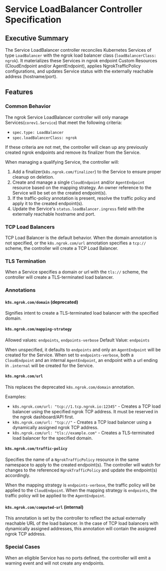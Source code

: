 # Service LoadBalancer Controller Specification

## Executive Summary

The Service LoadBalancer controller reconciles Kubernetes Services of type `LoadBalancer` with the ngrok load balancer class
(`loadBalancerClass: ngrok`). It materializes these Services in ngrok endpoint Custom Resources (CloudEndpoint and/or AgentEndpoint), applies NgrokTrafficPolicy configurations, and updates Service status with the externally reachable address (hostname/port).

## Features

### Common Behavior

The ngrok Service LoadBalancer controller will only manage Services(`corev1.Service`) that meet the following criteria:
- `spec.type: LoadBalancer`
- `spec.loadBalancerClass: ngrok`

If these criteria are not met, the controller will clean up any previously created ngrok endpoints and remove its finalizer from the Service.

When managing a qualifying Service, the controller will:
1. Add a finalizer(`k8s.ngrok.com/finalizer`) to the Service to ensure proper cleanup on deletion.
2. Create and manage a single `CloudEndpoint` and/or `AgentEndpoint` resource based on the mapping strategy. An owner reference to the Service will be set on the created endpoint(s).
2. If the traffic-policy annotation is present, resolve the traffic policy and apply it to the created endpoint(s).
3. Update the Service's `status.loadBalancer.ingress` field with the externally reachable hostname and port.

### TCP Load Balancers

TCP Load Balancer is the default behavior. When the domain annotation is not specified, or the `k8s.ngrok.com/url` annotation specifies a `tcp://` scheme,
the controller will create a TCP Load Balancer.

### TLS Termination

When a Service specifies a domain or url with the `tls://` scheme, the controller will create a TLS-terminated load balancer.


### Annotations

#### `k8s.ngrok.com/domain` (deprecated)

Signifies intent to create a TLS-terminated load balancer with the specified domain.

#### `k8s.ngrok.com/mapping-strategy`

Allowed values: `endpoints`, `endpoints-verbose`
Default Value: `endpoints`

When unspecified, it defaults to `endpoints` and only an `AgentEndpoint` will be created for the Service.
When set to `endpoints-verbose`, both a `CloudEndpoint` and an internal `AgentEndpoint`, an endpoint with a url ending in `.internal` will be created for the Service.

#### `k8s.ngrok.com/url`

This replaces the deprecated `k8s.ngrok.com/domain` annotation.

Examples:
* `k8s.ngrok.com/url: "tcp://1.tcp.ngrok.io:12345"` - Creates a TCP load balancer using the specified ngrok TCP address. It must be reserved in the ngrok dashboard/API first.
* `k8s.ngrok.com/url: "tcp://"` - Creates a TCP load balancer using a dynamically assigned ngrok TCP address.
* `k8s.ngrok.com/url: "tls://example.com"` - Creates a TLS-terminated load balancer for the specified domain.

#### `k8s.ngrok.com/traffic-policy`

Specifies the name of a `NgrokTrafficPolicy` resource in the same namespace to apply to the created endpoint(s).
The controller will watch for changes to the referenced `NgrokTrafficPolicy` and update the endpoint(s) accordingly.

When the mapping strategy is `endpoints-verbose`, the traffic policy will be applied to the `CloudEndpoint`.
When the mapping strategy is `endpoints`, the traffic policy will be applied to the `AgentEndpoint`.

#### `k8s.ngrok.com/computed-url` (internal)

This annotation is set by the controller to reflect the actual externally reachable URL of the load balancer.
In the case of TCP load balancers with dynamically assigned addresses, this annotation will contain the assigned ngrok TCP address.

### Special Cases

When an eligible Service has no ports defined, the controller will emit a warning event and will not create any endpoints.
